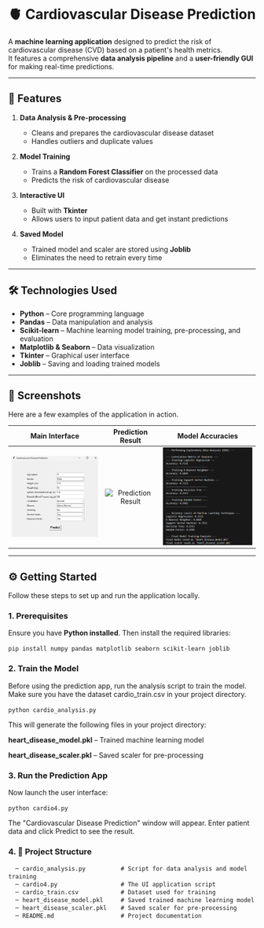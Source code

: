 # 🫀 Cardiovascular Disease Prediction

A **machine learning application** designed to predict the risk of cardiovascular disease (CVD) based on a patient's health metrics.  
It features a comprehensive **data analysis pipeline** and a **user-friendly GUI** for making real-time predictions.

---
 
## 🚀 Features

1. **Data Analysis & Pre-processing**  
   - Cleans and prepares the cardiovascular disease dataset  
   - Handles outliers and duplicate values  

2. **Model Training**  
   - Trains a **Random Forest Classifier** on the processed data  
   - Predicts the risk of cardiovascular disease  

3. **Interactive UI**  
   - Built with **Tkinter**  
   - Allows users to input patient data and get instant predictions  

4. **Saved Model**  
   - Trained model and scaler are stored using **Joblib**  
   - Eliminates the need to retrain every time  

---

## 🛠️ Technologies Used

- **Python** – Core programming language  
- **Pandas** – Data manipulation and analysis  
- **Scikit-learn** – Machine learning model training, pre-processing, and evaluation  
- **Matplotlib & Seaborn** – Data visualization  
- **Tkinter** – Graphical user interface  
- **Joblib** – Saving and loading trained models  

---

## 📸 Screenshots

Here are a few examples of the application in action.

| Main Interface | Prediction Result | Model Accuracies |
|:----------------------------------------------------------:|:---------------------------------------------------------------:|:-------------------------------------------------------------------:|
| <img src="./screenshots/input window.png" alt="Main Application Window" width="250"/> | <img src="./screenshots/prediction 1.png" alt="Prediction Result" width="250"/> | <img src="./screenshots/model accuracies.png" alt="Model Accuracies" width="250"/> |


---

## ⚙️ Getting Started

Follow these steps to set up and run the application locally.

### 1. Prerequisites

Ensure you have **Python installed**. Then install the required libraries:

```pip install numpy pandas matplotlib seaborn scikit-learn joblib```

### 2. Train the Model

Before using the prediction app, run the analysis script to train the model.
Make sure you have the dataset cardio_train.csv in your project directory.

```python cardio_analysis.py```


This will generate the following files in your project directory:

**heart_disease_model.pkl** – Trained machine learning model

**heart_disease_scaler.pkl** – Saved scaler for pre-processing

### 3. Run the Prediction App

Now launch the user interface:

```python cardio4.py```


The "Cardiovascular Disease Prediction" window will appear.
Enter patient data and click Predict to see the result.

### 4. 📁 Project Structure
      ─ cardio_analysis.py          # Script for data analysis and model training
      ─ cardio4.py                  # The UI application script
      ─ cardio_train.csv            # Dataset used for training
      ─ heart_disease_model.pkl     # Saved trained machine learning model
      ─ heart_disease_scaler.pkl    # Saved scaler for pre-processing
      ─ README.md                   # Project documentation
